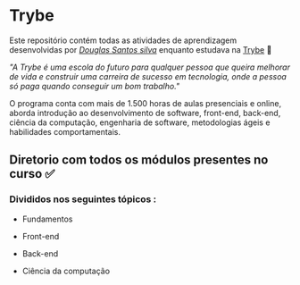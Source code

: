 # Trybe

Este repositório contém todas as atividades de aprendizagem desenvolvidas por _[Douglas Santos silva](https://www.linkedin.com/in/doug-santos/)_ enquanto estudava na [Trybe](https://www.betrybe.com/) :rocket:

_"A Trybe é uma escola do futuro para qualquer pessoa que queira melhorar de vida e construir uma carreira de sucesso em tecnologia, onde a pessoa só paga quando conseguir um bom trabalho."_

O programa conta com mais de 1.500 horas de aulas presenciais e online, aborda introdução ao desenvolvimento de software, front-end, back-end, ciência da computação, engenharia de software, metodologias ágeis e habilidades comportamentais.

## Diretorio com todos os módulos presentes no curso :white_check_mark:

### Divididos nos seguintes tópicos : 

- Fundamentos 

- Front-end

- Back-end 

- Ciência da computação